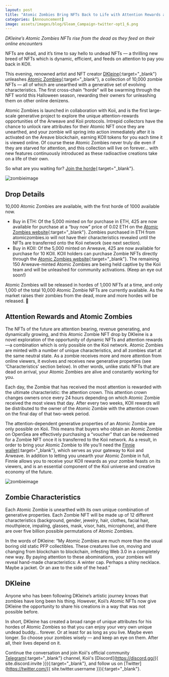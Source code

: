 ```yaml
---
layout: post
title: "Atomic Zombies Bring NFTs Back to Life with Attention Rewards and Generative Characteristics"
categories: [Announcement]
image: assets/images/blog/Gleam_Campaign-twitter-opt1_6.png
---
```


_DKleine’s Atomic Zombies NFTs rise from the dead as they feed on their online encounters_

NFTs are dead, and it’s time to say hello to undead NFTs — a thrilling new breed of NFTs which is dynamic, efficient, and feeds on attention to pay you back in KOII.

This evening, renowned artist and NFT creator [DKleine](https://twitter.com/_dkleine){:target="\_blank"} unleashes [Atomic Zombies](http://atomiczombies.io){:target="\_blank"}, a collection of 10,000 zombie NFTs — all of which are unearthed with a generative set of evolving characteristics. The first cross-chain “horde” will be swarming through the NFT world this Halloween season, rewarding their owners for unleashing them on other online denizens.

Atomic Zombies is launched in collaboration with Koii, and is the first large-scale generative project to explore the unique attention-rewards opportunities of the Arweave and Koii protocols. Intrepid collectors have the chance to unlock rare attributes for their Atomic NFT once they are unearthed, and your zombie will spring into action immediately after it is activated on the Areave blockchain, earning KOII tokens for you each time it is viewed online. Of course these Atomic Zombies never truly die even if they are starved for attention, and this collection will live on forever… with new features continuously introduced as these radioactive creations take on a life of their own.

So what are you waiting for? [Join the horde](http://atomiczombies.io){:target="\_blank"}.

![zombieimage](assets/images/blog/Slow_Demo_video.gif)

## Drop Details

10,000 Atomic Zombies are available, with the first horde of 1000 available now.

- Buy in ETH: Of the 5,000 minted on for purchase in ETH, 425 are now available for purchase at a “buy now” price of 0.02 ETH on the [Atomic Zombies website](http://atomiczombies.io){:target="\_blank"}. Zombies purchased in ETH from atomiczombies.io will not have their characteristics revealed until the NFTs are transferred onto the Koii network (see next section).
- Buy in KOII: Of the 5,000 minted on Arweave, 425 are now available for purchase for 10 KOII. KOII holders can purchase Zombie NFTs directly through the [Atomic Zombies website](http://atomiczombies.io){:target="\_blank"}. The remaining 150 Arweave-minted Atomic Zombies are being held captive by the Koii team and will be unleashed for community activations. (Keep an eye out soon!)

Atomic Zombies will be released in hordes of 1,000 NFTs at a time, and only 1,000 of the total 10,000 Atomic Zombie NFTs are currently available. As the market raises their zombies from the dead, more and more hordes will be released. 🧟

## Attention Rewards and Atomic Zombies

The NFTs of the future are attention bearing, revenue generating, and dynamically growing, and this Atomic Zombie NFT drop by DKleine is a novel exploration of the opportunity of dynamic NFTs and attention rewards —a combination which is only possible on the Koii network. Atomic Zombies are minted with a number of unique characteristics, and all zombies start at the same neutral state. As a zombie receives more and more attention from online viewers, it evolves and receives new generative properties (see ‘Characteristics’ section below). In other words, unlike static NFTs that are dead on arrival, your Atomic Zombies are alive and constantly working for you.

Each day, the Zombie that has received the most attention is rewarded with the ultimate characteristic: the attention crown. This attention crown changes owners once every 24 hours depending on which Atomic Zombie received the most views that day. After every two weeks, KOII rewards will be distributed to the owner of the Atomic Zombie with the attention crown on the final day of that two-week period.

The attention-dependent generative properties of an Atomic Zombie are only possible on Koii. This means that buyers who obtain an Atomic Zombie on OpenSea are effectively purchasing a “voucher” that can be redeemed for a Zombie NFT once it is transferred to the Koii network. As a result, in order to bring your Atomic Zombie to life you’ll need the [Finnie wallet](https://blog.koii.network/Simplified-Finnie-Installation-Guide/){:target="\_blank"}, which serves as your gateway to Koii and Arweave. In addition to letting you unearth your Atomic Zombie in full, Finnie allows you to receive your KOII rewards as your zombie feasts on its viewers, and is an essential component of the Koii universe and creative economy of the future.

![zombieimage](assets/images/blog/zombies.png)

## Zombie Characteristics

Each Atomic Zombie is unearthed with its own unique combination of generative properties. Each Zombie NFT will be made up of 12 different characteristics (background, gender, jewelry, hair, clothes, facial hair, mouthpiece, impaling, glasses, mask, visor, hats, microphone), and there are over five billion possible permutations of Atomic Zombies.

In the words of DKleine: “My Atomic Zombies are much more than the usual boring old static PFP collectibles. These creatures live on, moving and changing from blockchain to blockchain, infesting Web 3.0 in a completely new way. By paying attention to these abominations, your zombies will reveal hand-made characteristics: A winter cap. Perhaps a shiny necklace. Maybe a jacket. Or an axe to the side of the head.”

## DKleine

Anyone who has been following DKleine’s artistic journey knows that zombies have long been his thing. However, Koii’s Atomic NFTs now give DKleine the opportunity to share his creations in a way that was not possible before.

In short, DKleine has created a broad range of unique attributes for his hordes of Atomic Zombies so that you can enjoy your very own unique undead buddy… forever. Or at least for as long as you live. Maybe even longer. So choose your zombies wisely — and keep an eye on them. After all, their lives depend on it.

Continue the conversation and join Koii's official community [Telegram](https://t.me/joinchat/OEHs_8T9-8ZhZmU5){:target="\_blank"} channel, Koii's [Discord](https://discord.gg/{{ site.discord.invite }}){:target="\_blank"}, and follow us on [Twitter](https://twitter.com/{{ site.twitter.username }}){:target="\_blank"}.
